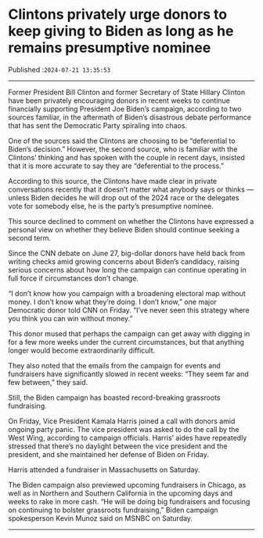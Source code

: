 # Clintons privately urge donors to keep giving to Biden as long as he remains presumptive nominee

Published :`2024-07-21 13:35:53`

---

Former President Bill Clinton and former Secretary of State Hillary Clinton have been privately encouraging donors in recent weeks to continue financially supporting President Joe Biden’s campaign, according to two sources familiar, in the aftermath of Biden’s disastrous debate performance that has sent the Democratic Party spiraling into chaos.

One of the sources said the Clintons are choosing to be “deferential to Biden’s decision.” However, the second source, who is familiar with the Clintons’ thinking and has spoken with the couple in recent days, insisted that it is more accurate to say they are “deferential to the process.”

According to this source, the Clintons have made clear in private conversations recently that it doesn’t matter what anybody says or thinks — unless Biden decides he will drop out of the 2024 race or the delegates vote for somebody else, he is the party’s presumptive nominee.

This source declined to comment on whether the Clintons have expressed a personal view on whether they believe Biden should continue seeking a second term.

Since the CNN debate on June 27, big-dollar donors have held back from writing checks amid growing concerns about Biden’s candidacy, raising serious concerns about how long the campaign can continue operating in full force if circumstances don’t change.

“I don’t know how you campaign with a broadening electoral map without money. I don’t know what they’re doing. I don’t know,” one major Democratic donor told CNN on Friday. “I’ve never seen this strategy where you think you can win without money.”

This donor mused that perhaps the campaign can get away with digging in for a few more weeks under the current circumstances, but that anything longer would become extraordinarily difficult.

They also noted that the emails from the campaign for events and fundraisers have significantly slowed in recent weeks: “They seem far and few between,” they said.

Still, the Biden campaign has boasted record-breaking grassroots fundraising.

On Friday, Vice President Kamala Harris joined a call with donors amid ongoing party panic. The vice president was asked to do the call by the West Wing, according to campaign officials. Harris’ aides have repeatedly stressed that there’s no daylight between the vice president and the president, and she maintained her defense of Biden on Friday.

Harris attended a fundraiser in Massachusetts on Saturday.

The Biden campaign also previewed upcoming fundraisers in Chicago, as well as in Northern and Southern California in the upcoming days and weeks to rake in more cash. “He will be doing big fundraisers and focusing on continuing to bolster grassroots fundraising,” Biden campaign spokesperson Kevin Munoz said on MSNBC on Saturday.

---

